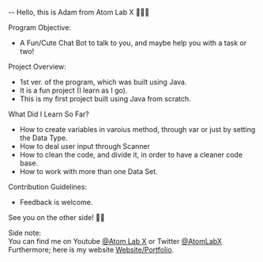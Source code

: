                        


-- Hello, this is Adam from Atom Lab X 👨🏾‍💻

Program Objective:<br>
* A Fun/Cute Chat Bot to talk to you, and maybe help you with a task or two!<br>
    
Project Overview:<br>
* 1st ver. of the program, which was built using Java.<br>
* It is a fun project (I learn as I go).<br>
* This is my first project built using Java from scratch.<br>


What Did I Learn So Far?<br>
* How to create variables in varoius method, through var or just by setting the Data Type.<br>
* How to deal user input through Scanner<br>
* How to clean the code, and divide it, in order to have a cleaner code base.<br>
* How to work with more than one Data Set.<br>

Contribution Guidelines:<br>
* Feedback is welcome.<br>

See you on the other side! 👋🏾

Side note:<br>
You can find me on Youtube <a href="https://www.youtube.com/channel/UC3a4IUMJzJZCuxm8iOcTrJA">@Atom Lab X</a> or Twitter <a href="https://twitter.com/AtomLabX">@AtomLabX</a><br>Furthermore; here is my website <a href="https://AtomLabX.Dev">Website/Portfolio</a>.


